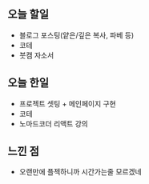 ## 오늘 할일
* 블로그 포스팅(얕은/깊은 복사, 파베 등)
* 코테
* 붓캠 자소서

## 오늘 한일
* 프로젝트 셋팅 + 메인페이지 구현
* 코테
* 노마드코더 리액트 강의

## 느낀 점
* 오랜만에 플젝하니까 시간가는줄 모르겠네
